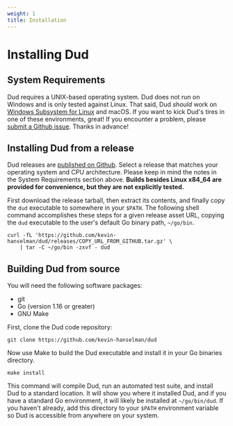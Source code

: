 ```yaml
---
weight: 1
title: Installation
---
```


# Installing Dud

## System Requirements

Dud requires a UNIX-based operating system. Dud does not run on Windows and is
only tested against Linux. That said, Dud _should_ work on [Windows Subsystem
for Linux](https://en.wikipedia.org/wiki/Windows_Subsystem_for_Linux) and macOS.
If you want to kick Dud's tires in one of these environments, great! If you
encounter a problem, please [submit a Github
issue](https://github.com/kevin-hanselman/dud/issues/new/choose). Thanks in
advance!


## Installing Dud from a release

Dud releases are [published on
Github](https://github.com/kevin-hanselman/dud/releases). Select a release that
matches your operating system and CPU architecture. Please keep in mind the
notes in the System Requirements section above. **Builds besides Linux x84_64 are
provided for convenience, but they are not explicitly tested.**

First download the release tarball, then extract its contents, and finally copy
the `dud` executable to somewhere in your `$PATH`. The following shell command
accomplishes these steps for a given release asset URL, copying the `dud`
executable to the user's default Go binary path, `~/go/bin`.

    curl -fL 'https://github.com/kevin-hanselman/dud/releases/COPY_URL_FROM_GITHUB.tar.gz' \
        | tar -C ~/go/bin -zxvf - dud


## Building Dud from source

You will need the following software packages:

* git
* Go (version 1.16 or greater)
* GNU Make

First, clone the Dud code repository:

    git clone https://github.com/kevin-hanselman/dud

Now use Make to build the Dud executable and install it in your Go binaries
directory.

    make install

This command will compile Dud, run an automated test suite, and install Dud to
a standard location. It will show you where it installed Dud, and if you have
a standard Go environment, it will likely be installed at `~/go/bin/dud`. If you
haven't already, add this directory to your `$PATH` environment variable so Dud
is accessible from anywhere on your system.
